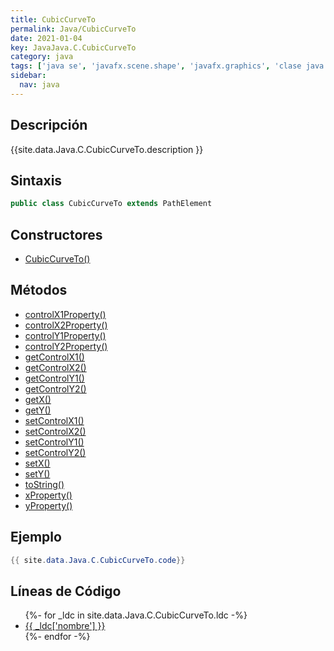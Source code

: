 ```yaml
---
title: CubicCurveTo
permalink: Java/CubicCurveTo
date: 2021-01-04
key: JavaJava.C.CubicCurveTo
category: java
tags: ['java se', 'javafx.scene.shape', 'javafx.graphics', 'clase java', 'JavaFX 2.0']
sidebar: 
  nav: java
---
```


## Descripción
{{site.data.Java.C.CubicCurveTo.description }}

## Sintaxis
~~~java
public class CubicCurveTo extends PathElement
~~~

## Constructores
* [CubicCurveTo()](/Java/CubicCurveTo/CubicCurveTo/)

## Métodos
* [controlX1Property()](/Java/CubicCurveTo/controlX1Property)
* [controlX2Property()](/Java/CubicCurveTo/controlX2Property)
* [controlY1Property()](/Java/CubicCurveTo/controlY1Property)
* [controlY2Property()](/Java/CubicCurveTo/controlY2Property)
* [getControlX1()](/Java/CubicCurveTo/getControlX1)
* [getControlX2()](/Java/CubicCurveTo/getControlX2)
* [getControlY1()](/Java/CubicCurveTo/getControlY1)
* [getControlY2()](/Java/CubicCurveTo/getControlY2)
* [getX()](/Java/CubicCurveTo/getX)
* [getY()](/Java/CubicCurveTo/getY)
* [setControlX1()](/Java/CubicCurveTo/setControlX1)
* [setControlX2()](/Java/CubicCurveTo/setControlX2)
* [setControlY1()](/Java/CubicCurveTo/setControlY1)
* [setControlY2()](/Java/CubicCurveTo/setControlY2)
* [setX()](/Java/CubicCurveTo/setX)
* [setY()](/Java/CubicCurveTo/setY)
* [toString()](/Java/CubicCurveTo/toString)
* [xProperty()](/Java/CubicCurveTo/xProperty)
* [yProperty()](/Java/CubicCurveTo/yProperty)

## Ejemplo
~~~java
{{ site.data.Java.C.CubicCurveTo.code}}
~~~

## Líneas de Código
<ul>
{%- for _ldc in site.data.Java.C.CubicCurveTo.ldc -%}
   <li>
       <a href="{{_ldc['url'] }}">{{ _ldc['nombre'] }}</a>
   </li>
{%- endfor -%}
</ul>
